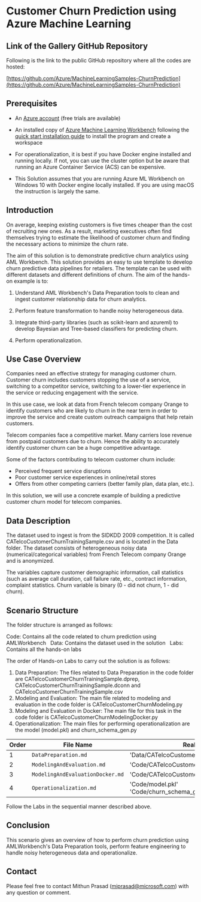 # Customer Churn Prediction using Azure Machine Learning

## Link of the Gallery GitHub Repository
Following is the link to the public GitHub repository where all the codes are hosted:

[https://github.com/Azure/MachineLearningSamples-ChurnPrediction](https://github.com/Azure/MachineLearningSamples-ChurnPrediction)

## Prerequisites

* An [Azure account](https://azure.microsoft.com/en-us/free/) (free trials are available)

* An installed copy of [Azure Machine Learning Workbench](./overview-what-is-azure-ml) following the [quick start installation guide](./quick-start-installation) to install the program and create a workspace

* For operationalization, it is best if you have Docker engine installed and running locally. If not, you can use the cluster option but be aware that running an Azure Container Service (ACS) can be expensive.

* This Solution assumes that you are running Azure ML Workbench on Windows 10 with Docker engine locally installed. If you are using macOS the instruction is largely the same.

## Introduction
On average, keeping existing customers is five times cheaper than the cost of recruiting new ones. As a result, marketing executives often find themselves trying to estimate the likelihood of customer churn and finding the necessary actions to minimize the churn rate.

The aim of this solution is to demonstrate predictive churn analytics using AML Workbench. This solution provides an easy to use template to develop churn predictive data pipelines for retailers. The template can be used with different datasets and different definitions of churn. The aim of the hands-on example is to:

1. Understand AML Workbench's Data Preparation tools to clean and ingest customer relationship data for churn analytics.

2. Perform feature transformation to handle noisy heterogeneous data.

3. Integrate third-party libraries (such as scikit-learn and azureml) to develop Bayesian and Tree-based classifiers for predicting churn.

4. Perform operationalization.

## Use Case Overview
Companies need an effective strategy for managing customer churn. Customer churn includes customers stopping the use of a service, switching to a competitor service, switching to a lower-tier experience in the service or reducing engagement with the service.

In this use case, we look at data from French telecom company Orange to identify customers who are likely to churn in the near term in order to improve the service and create custom outreach campaigns that help retain customers.

Telecom companies face a competitive market. Many carriers lose revenue from postpaid customers due to churn. Hence the ability to accurately identify customer churn can be a huge competitive advantage.

Some of the factors contributing to telecom customer churn include:

* Perceived frequent service disruptions
* Poor customer service experiences in online/retail stores
* Offers from other competing carriers (better family plan, data plan, etc.).

In this solution, we will use a concrete example of building a predictive customer churn model for telecom companies.

## Data Description

The dataset used to ingest is from the SIDKDD 2009 competition. It is called CATelcoCustomerChurnTrainingSample.csv and is located in the Data folder. The dataset consists of heterogeneous noisy data (numerical/categorical variables) from French Telecom company Orange and is anonymized.

The variables capture customer demographic information, call statistics (such as average call duration, call failure rate, etc., contract information, complaint statistics. Churn variable is binary (0 - did not churn, 1 - did churn).

## Scenario Structure

The folder structure is arranged as follows:

Code: Contains all the code related to churn prediction using AMLWorkbench  
Data: Contains the dataset used in the solution  
Labs: Contains all the hands-on labs

The order of Hands-on Labs to carry out the solution is as follows:
1. Data Preparation:
The files related to Data Preparation in the code folder are CATelcoCustomerChurnTrainingSample.dprep, CATelcoCustomerChurnTrainingSample.dconn and CATelcoCustomerChurnTrainingSample.csv
2. Modeling and Evaluation:
The main file related to modeling and evaluation in the code folder is CATelcoCustomerChurnModeling.py
3. Modeling and Evaluation in Docker:
The main file for this task in the code folder is CATelcoCustomerChurnModelingDocker.py
4. Operationalization:
The main files for performing operationalization are the model (model.pkl) and churn_schema_gen.py

| Order| File Name | Realted Files |
|--|-----------|------|
| 1 | `DataPreparation.md` | 'Data/CATelcoCustomerChurnTrainingSample.csv' |
| 2 | `ModelingAndEvaluation.md` | 'Code/CATelcoCustomerChurnModeling.py' |
| 3 | `ModelingAndEvaluationDocker.md` | 'Code/CATelcoCustomerChurnModelingDocker.py' |
| 4 | `Operationalization.md` | 'Code/model.pkl'<br>'Code/churn_schema_gen.py' |

Follow the Labs in the sequential manner described above.
## Conclusion
This scenario gives an overview of how to perform churn prediction using AMLWorkbench's Data Preparation tools, perform feature engineering to handle noisy heterogeneous data and operationalize.

## Contact
Please feel free to contact Mithun Prasad (miprasad@microsoft.com) with any question or comment.
